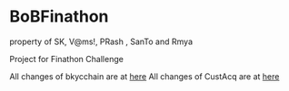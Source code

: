 # BoBFinathon
property of SK, V@ms!, PRash , SanTo and Rmya

Project for Finathon Challenge

All changes of bkycchain are at [here](https://github.com/a2un/BoBFinathon/tree/bkcKYC)
All changes of CustAcq are at [here](https://github.com/a2un/BoBFinathon/tree/CustAcq)
